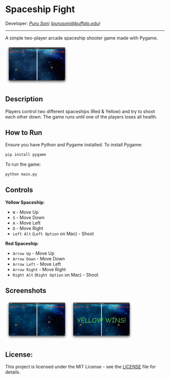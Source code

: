 # Spaceship Fight
Developer: *[Puru Soni](https://github.com/puru-soni-04) (purusoni@buffalo.edu)*
***

A simple two-player arcade spaceship shooter game made with Pygame.

<img src="./screenshots/screenshot2.png" alt="screenshot1" width="200"/>

## Description

Players control two different spaceships (Red & Yellow) and try to shoot each other down. The game runs until one of the players loses all health.

## How to Run

Ensure you have Python and Pygame installed. To install Pygame:
    
```bash
pip install pygame
```


To run the game:

```bash
python main.py
```


## Controls

**Yellow Spaceship**: 
- `W` - Move Up 
- `S` - Move Down 
- `A` - Move Left 
- `D` - Move Right 
- `Left Alt` (`Left Option` on Mac) - Shoot

**Red Spaceship**:
- `Arrow Up` - Move Up 
- `Arrow Down` - Move Down 
- `Arrow Left` - Move Left 
- `Arrow Right` - Move Right 
- `Right Alt` (`Right Option` on Mac) - Shoot


## Screenshots

<img src="./screenshots/screenshot1.png" alt="screenshot2" width="200"/>
<img src="./screenshots/screenshot3.png" alt="screenshot3" width="200"/>


## License:

This project is licensed under the MIT License - see the [LICENSE](LICENSE) file for details.
